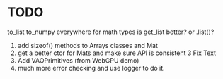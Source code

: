 # TODO


to_list
to_numpy everywhere for math types is get_list better? or .list()?


1. add sizeof() methods to Arrays classes and Mat
2. get a better ctor for Mats and make sure API is consistent
3 Fix Text
4. Add VAOPrimitives (from WebGPU demo)
5. much more error checking and use logger to do it.

